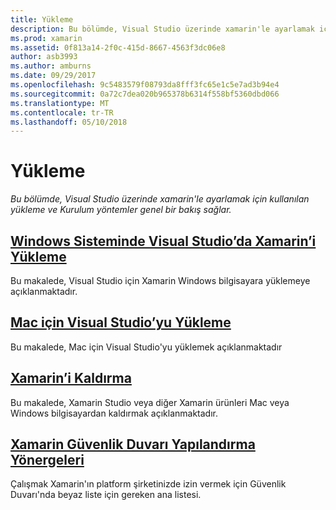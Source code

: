 ```yaml
---
title: Yükleme
description: Bu bölümde, Visual Studio üzerinde xamarin'le ayarlamak için kullanılan yükleme ve Kurulum yöntemler genel bir bakış sağlar.
ms.prod: xamarin
ms.assetid: 0f813a14-2f0c-415d-8667-4563f3dc06e8
author: asb3993
ms.author: amburns
ms.date: 09/29/2017
ms.openlocfilehash: 9c5483579f08793da8fff3fc65e1c5e7ad3b94e4
ms.sourcegitcommit: 0a72c7dea020b965378b6314f558bf5360dbd066
ms.translationtype: MT
ms.contentlocale: tr-TR
ms.lasthandoff: 05/10/2018
---
```

# <a name="installation"></a>Yükleme

_Bu bölümde, Visual Studio üzerinde xamarin'le ayarlamak için kullanılan yükleme ve Kurulum yöntemler genel bir bakış sağlar._

##  <a name="installing-xamarin-in-visual-studio-on-windowscross-platformget-startedinstallationwindowsmd"></a>[Windows Sisteminde Visual Studio’da Xamarin’i Yükleme](~/cross-platform/get-started/installation/windows.md)

Bu makalede, Visual Studio için Xamarin Windows bilgisayara yüklemeye açıklanmaktadır.

##  <a name="installing-visual-studio-for-macvisualstudiomacinstallation"></a>[Mac için Visual Studio’yu Yükleme](/visualstudio/mac/installation/)

Bu makalede, Mac için Visual Studio'yu yüklemek açıklanmaktadır

##  <a name="uninstalling-xamarincross-platformget-startedinstallationuninstalling-xamarinmd"></a>[Xamarin’i Kaldırma](~/cross-platform/get-started/installation/uninstalling-xamarin.md)

Bu makalede, Xamarin Studio veya diğer Xamarin ürünleri Mac veya Windows bilgisayardan kaldırmak açıklanmaktadır.

##  <a name="xamarin-firewall-configuration-instructionsfirewallmd"></a>[Xamarin Güvenlik Duvarı Yapılandırma Yönergeleri](firewall.md)

Çalışmak Xamarin'ın platform şirketinizde izin vermek için Güvenlik Duvarı'nda beyaz liste için gereken ana listesi.
